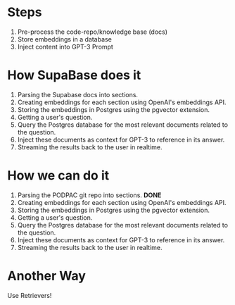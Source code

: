 # Steps
1. Pre-process the code-repo/knowledge base (docs)
2. Store embeddings in a database 
3. Inject content into GPT-3 Prompt


# How SupaBase does it
1. Parsing the Supabase docs into sections.
2. Creating embeddings for each section using OpenAI's embeddings API.
3. Storing the embeddings in Postgres using the pgvector extension.
4. Getting a user's question.
5. Query the Postgres database for the most relevant documents related to the question.
6. Inject these documents as context for GPT-3 to reference in its answer.
7. Streaming the results back to the user in realtime.

# How we can do it
1. Parsing the PODPAC git repo into sections. **DONE**
2. Creating embeddings for each section using OpenAI's embeddings API. 
3. Storing the embeddings in Postgres using the pgvector extension.
4. Getting a user's question.
5. Query the Postgres database for the most relevant documents related to the question.
6. Inject these documents as context for GPT-3 to reference in its answer.
7. Streaming the results back to the user in realtime.

# Another Way
Use Retrievers!